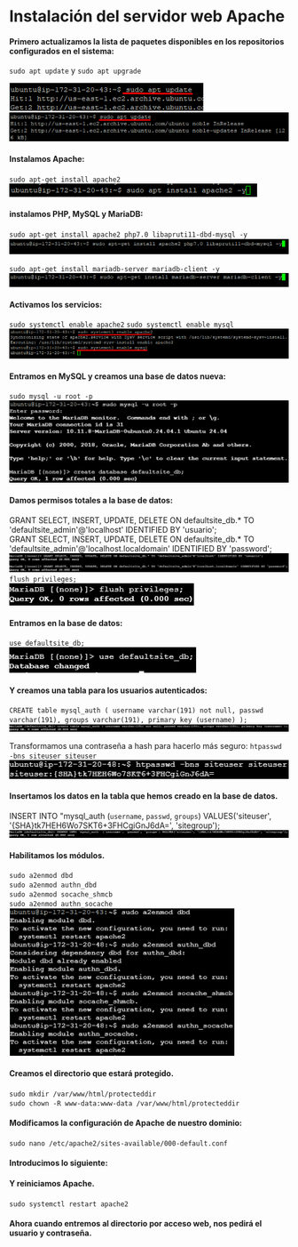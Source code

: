 # Instalación del servidor web Apache

#### Primero actualizamos la lista de paquetes disponibles en los repositorios configurados en el sistema:
`sudo apt update` y `sudo apt upgrade`

![](img-aws/Screenshot_1.png) <br>
![](img-aws/Screenshot_2.png)

#### Instalamos Apache:
`sudo apt-get install apache2`<br>
![](img-aws/Screenshot_3.png)

#### instalamos PHP, MySQL y MariaDB:
`sudo apt-get install apache2 php7.0 libapruti11-dbd-mysql -y`<br>
![](img-aws/Screenshot_4.png)

`sudo apt-get install mariadb-server mariadb-client -y`<br>
![](img-aws/Screenshot_5.png)

#### Activamos los servicios:
`sudo systemctl enable apache2`
`sudo systemctl enable mysql`<br>
![](img-aws/Screenshot_6.png)

#### Entramos en MySQL y creamos una base de datos nueva:
`sudo mysql -u root -p` <br>
![](img-aws/Screenshot_7.png)

#### Damos permisos totales a la base de datos:
GRANT SELECT, INSERT, UPDATE, DELETE ON defaultsite_db.* TO 'defaultsite_admin'@'localhost' IDENTIFIED BY 'usuario'; <br>
GRANT SELECT, INSERT, UPDATE, DELETE ON defaultsite_db.* TO 'defaultsite_admin'@'localhost.localdomain' IDENTIFIED BY 'password'; <br>
![](img-aws/Screenshot_8.PNG)
`flush privileges;` <br>
![](img-aws/Screenshot_9.PNG)

#### Entramos en la base de datos:
`use defaultsite_db;` <br>
![](img-aws/Screenshot_10.png)

#### Y creamos una tabla para los usuarios autenticados:
`CREATE table mysql_auth ( username varchar(191) not null, passwd varchar(191), groups varchar(191), primary key (username) );` <br>
![](img-aws/Screenshot_11.PNG)

Transformamos una contraseña a hash para hacerlo más seguro:
`htpasswd -bns siteuser siteuser` <br>
![](img-aws/Screenshot_12.PNG)

#### Insertamos los datos en la tabla que hemos creado en la base de datos.
INSERT INTO "mysql_auth (`username`, `passwd`, `groups`) VALUES('siteuser', '{SHA}tk7HEH6Wo7SKT6+3FHCgiGnJ6dA=', 'sitegroup'); <br>
![](img-aws/Screenshot_13.PNG)

#### Habilitamos los módulos.
`sudo a2enmod dbd` <br>
`sudo a2enmod authn_dbd` <br>
`sudo a2enmod socache_shmcb` <br>
`sudo a2enmod authn_socache`
![](img-aws/Screenshot_14.png)

#### Creamos el directorio que estará protegido.

`sudo mkdir /var/www/html/protecteddir` <br>
`sudo chown -R www-data:www-data /var/www/html/protecteddir`

#### Modificamos la configuración de Apache de nuestro dominio:
`sudo nano /etc/apache2/sites-available/000-default.conf`

#### Introducimos lo siguiente:

#### Y reiniciamos Apache.
`sudo systemctl restart apache2`

#### Ahora cuando entremos al directorio por acceso web, nos pedirá el usuario y contraseña.




